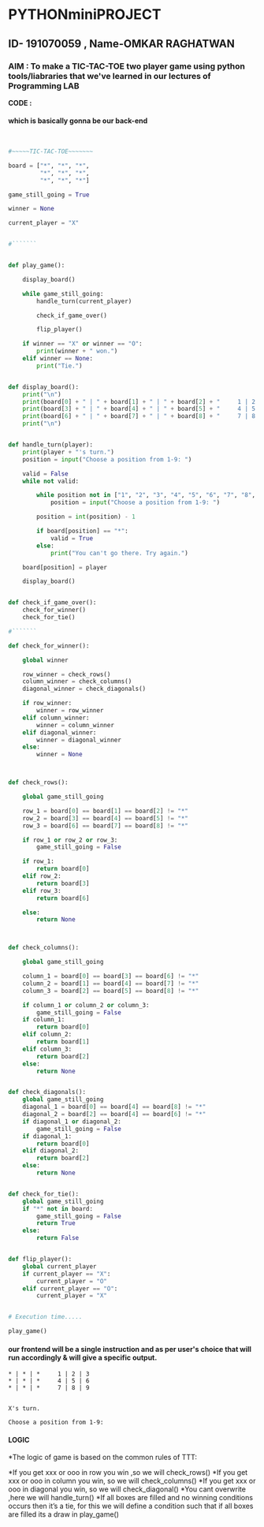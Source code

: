 # PYTHONminiPROJECT
## ID- 191070059  , Name-OMKAR RAGHATWAN

### AIM : To make a TIC-TAC-TOE two player game using python tools/liabraries that we've learned in our lectures of Programming LAB

**CODE :**

#### which is basically gonna be our back-end 
```python


#~~~~~TIC-TAC-TOE~~~~~~~

board = ["*", "*", "*",
         "*", "*", "*",
         "*", "*", "*"]

game_still_going = True

winner = None

current_player = "X"


#```````


def play_game():

    display_board()

    while game_still_going:
        handle_turn(current_player)

        check_if_game_over()

        flip_player()

    if winner == "X" or winner == "O":
        print(winner + " won.")
    elif winner == None:
        print("Tie.")


def display_board():
    print("\n")
    print(board[0] + " | " + board[1] + " | " + board[2] + "     1 | 2 | 3")
    print(board[3] + " | " + board[4] + " | " + board[5] + "     4 | 5 | 6")
    print(board[6] + " | " + board[7] + " | " + board[8] + "     7 | 8 | 9")
    print("\n")


def handle_turn(player):
    print(player + "'s turn.")
    position = input("Choose a position from 1-9: ")

    valid = False
    while not valid:

        while position not in ["1", "2", "3", "4", "5", "6", "7", "8", "9"]:
            position = input("Choose a position from 1-9: ")

        position = int(position) - 1

        if board[position] == "*":
            valid = True
        else:
            print("You can't go there. Try again.")

    board[position] = player

    display_board()


def check_if_game_over():
    check_for_winner()
    check_for_tie()

#```````

def check_for_winner():

    global winner

    row_winner = check_rows()
    column_winner = check_columns()
    diagonal_winner = check_diagonals()

    if row_winner:
        winner = row_winner
    elif column_winner:
        winner = column_winner
    elif diagonal_winner:
        winner = diagonal_winner
    else:
        winner = None



def check_rows():

    global game_still_going

    row_1 = board[0] == board[1] == board[2] != "*"
    row_2 = board[3] == board[4] == board[5] != "*"
    row_3 = board[6] == board[7] == board[8] != "*"

    if row_1 or row_2 or row_3:
        game_still_going = False

    if row_1:
        return board[0]
    elif row_2:
        return board[3]
    elif row_3:
        return board[6]

    else:
        return None



def check_columns():

    global game_still_going

    column_1 = board[0] == board[3] == board[6] != "*"
    column_2 = board[1] == board[4] == board[7] != "*"
    column_3 = board[2] == board[5] == board[8] != "*"

    if column_1 or column_2 or column_3:
        game_still_going = False
    if column_1:
        return board[0]
    elif column_2:
        return board[1]
    elif column_3:
        return board[2]
    else:
        return None


def check_diagonals():
    global game_still_going
    diagonal_1 = board[0] == board[4] == board[8] != "*"
    diagonal_2 = board[2] == board[4] == board[6] != "*"
    if diagonal_1 or diagonal_2:
        game_still_going = False
    if diagonal_1:
        return board[0]
    elif diagonal_2:
        return board[2]
    else:
        return None


def check_for_tie():
    global game_still_going
    if "*" not in board:
        game_still_going = False
        return True
    else:
        return False


def flip_player():
    global current_player
    if current_player == "X":
        current_player = "O"
    elif current_player == "O":
        current_player = "X"


# Execution time.....

play_game()

```

#### our frontend will be a single instruction and as per user's choice that will run accordingly & will give a specific output.

```
* | * | *     1 | 2 | 3
* | * | *     4 | 5 | 6
* | * | *     7 | 8 | 9


X's turn.

Choose a position from 1-9:

```

#### LOGIC

*The logic of game is based on the common rules of TTT:

*If you get xxx or ooo in row you win ,so we will check_rows()
*If you get xxx or ooo in column you win, so we will check_columns()
*If you get xxx or ooo in diagonal you win, so we will check_diagonal()
*You cant overwrite ,here we will handle_turn()
*If all boxes are filled and no winning conditions occurs then it’s a tie, for this we will define a condition such that if all boxes are filled its a draw in play_game()

